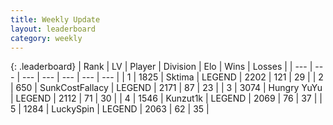 ```yaml
---
title: Weekly Update
layout: leaderboard
category: weekly
---
```


{: .leaderboard}
| Rank | LV | Player | Division | Elo | Wins | Losses |
| --- | --- | --- | --- | --- | --- | --- |
| <span data-change="-">1</span> | 1825 | <span title="ID: 353063">Sktima</span> | LEGEND | <span data-change="-">2202</span> | <span data-change="-">121</span> | <span data-change="-">29</span> |
| <span data-change="-">2</span> | 650 | <span title="ID: 402846">SunkCostFallacy</span> | LEGEND | <span data-change="-">2171</span> | <span data-change="-">87</span> | <span data-change="-">23</span> |
| <span data-change="2">3</span> | 3074 | <span title="ID: 164871">Hungry YuYu</span> | LEGEND | <span data-change="203">2112</span> | <span data-change="62">71</span> | <span data-change="25">30</span> |
| <span data-change="3">4</span> | 1546 | <span title="ID: 392407">Kunzut1k</span> | LEGEND | <span data-change="203">2069</span> | <span data-change="68">76</span> | <span data-change="35">37</span> |
| <span data-change="-1">5</span> | 1284 | <span title="ID: 498412">LuckySpin</span> | LEGEND | <span data-change="127">2063</span> | <span data-change="53">62</span> | <span data-change="31">35</span> |